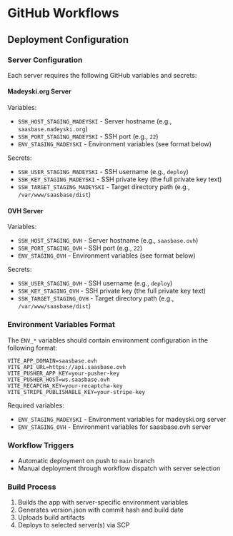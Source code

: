 # GitHub Workflows

## Deployment Configuration

### Server Configuration
Each server requires the following GitHub variables and secrets:

#### Madeyski.org Server
Variables:
- `SSH_HOST_STAGING_MADEYSKI` - Server hostname (e.g., `saasbase.madeyski.org`)
- `SSH_PORT_STAGING_MADEYSKI` - SSH port (e.g., `22`)
- `ENV_STAGING_MADEYSKI` - Environment variables (see format below)

Secrets:
- `SSH_USER_STAGING_MADEYSKI` - SSH username (e.g., `deploy`)
- `SSH_KEY_STAGING_MADEYSKI` - SSH private key (the full private key text)
- `SSH_TARGET_STAGING_MADEYSKI` - Target directory path (e.g., `/var/www/saasbase/dist`)

#### OVH Server
Variables:
- `SSH_HOST_STAGING_OVH` - Server hostname (e.g., `saasbase.ovh`)
- `SSH_PORT_STAGING_OVH` - SSH port (e.g., `22`)
- `ENV_STAGING_OVH` - Environment variables (see format below)

Secrets:
- `SSH_USER_STAGING_OVH` - SSH username (e.g., `deploy`)
- `SSH_KEY_STAGING_OVH` - SSH private key (the full private key text)
- `SSH_TARGET_STAGING_OVH` - Target directory path (e.g., `/var/www/saasbase/dist`)


### Environment Variables Format
The `ENV_*` variables should contain environment configuration in the following format:

```
VITE_APP_DOMAIN=saasbase.ovh
VITE_API_URL=https://api.saasbase.ovh
VITE_PUSHER_APP_KEY=your-pusher-key
VITE_PUSHER_HOST=ws.saasbase.ovh
VITE_RECAPCHA_KEY=your-recaptcha-key
VITE_STRIPE_PUBLISHABLE_KEY=your-stripe-key
```

Required variables:
- `ENV_STAGING_MADEYSKI` - Environment variables for madeyski.org server
- `ENV_STAGING_OVH` - Environment variables for saasbase.ovh server

### Workflow Triggers
- Automatic deployment on push to `main` branch
- Manual deployment through workflow dispatch with server selection

### Build Process
1. Builds the app with server-specific environment variables
2. Generates version.json with commit hash and build date
3. Uploads build artifacts
4. Deploys to selected server(s) via SCP
